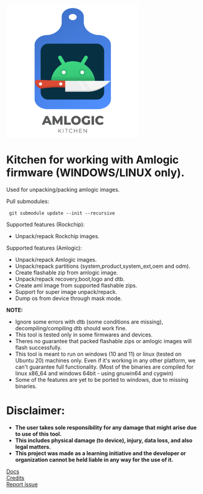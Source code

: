 <p align="left">
  <img src="docs/logo.png" width="350" >
</p>

# Kitchen for working with Amlogic firmware (WINDOWS/LINUX only).
Used for unpacking/packing amlogic images.

Pull submodules:

     git submodule update --init --recursive

Supported features (Rockchip):
- Unpack/repack Rockchip images.

Supported features (Amlogic):
- Unpack/repack Amlogic images.
- Unpack/repack partitions (system,product,system_ext,oem and odm).
- Create flashable zip from amlogic image.
- Unpack/repack recovery,boot,logo and dtb.
- Create aml image from supported flashable zips.
- Support for super image unpack/repack.
- Dump os from device through mask mode.

<b>NOTE:</b>
- Ignore some errors with dtb (some conditions are missing), decompiling/compiling dtb should work fine.
- This tool is tested only in some firmwares and devices.
- Theres no guarantee that packed flashable zips or amlogic images will flash successfully.
- This tool is meant to run on windows (10 and 11) or linux (tested on Ubuntu 20) machines only. Even if it's working in any other platform, we can't guarantee full functionality. (Most of the binaries are compiled for linux x86_64 and windows 64bit - using gnuwin64 and cygwin)
- Some of the features are yet to be ported to windows, due to missing binaries.

# Disclaimer:

- <b>The user takes sole responsibility for any damage that might arise due to use of this tool. <br/>
- This includes physical damage (to device), injury, data loss, and also legal matters. <br/>
- This project was made as a learning initiative and the developer or organization cannot be held liable in any way for the use of it.</b>

[Docs](docs)<br/>
[Credits](docs/credits.md)<br/>
[Report issue](https://github.com/xKern/AmlogicKitchen/issues/new)

